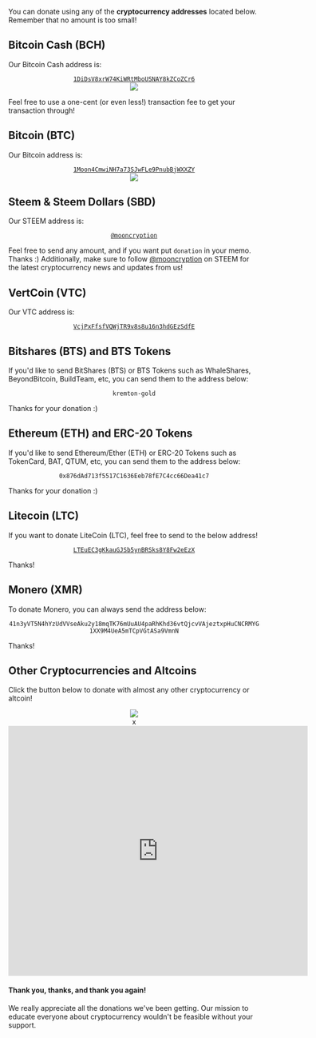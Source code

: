 You can donate using any of the **cryptocurrency addresses** located below. Remember that no amount is too small!

## Bitcoin Cash (BCH)
Our Bitcoin Cash address is:
<center><a href="https://blockdozer.com/insight/address/1DiDsV8xrW74KiWRtMboUSNAY8kZCoZCr6"><code>1DiDsV8xrW74KiWRtMboUSNAY8kZCoZCr6</code></a><br><img src="https://steemitimages.com/DQmQhpqFtH6krRRkdWopAWiqQCLtAb1YrjqNtmRTNVHTwau/image.png" /></center>

Feel free to use a one-cent (or even less!) transaction fee to get your transaction through!

## Bitcoin (BTC) 
Our Bitcoin address is:
<center><a href="https://blockchain.info/payment_request?address=1Moon4CmwiNH7a73SJwFLe9PnubBjWXXZY&message=Donation+:)"><code>1Moon4CmwiNH7a73SJwFLe9PnubBjWXXZY</code></a><br><img src="https://steemitimages.com/DQmYnK2cGqrP1wN6xUj218EcRVWw9S4P8rdrBxjXDVFKtGR/gMibVWgVylONcNZ_H6uCPknpbXCP3XETAYxd7Kh7XeQiFjRiXQ3YeE_3NS0iJ3zcoBf-eoruFtz9htiq9E--8xfrfsRObngadp1dWl7mnJfs0lEOmA%3Dw371.png" /></center>

## Steem & Steem Dollars (SBD)
Our STEEM address is:
<center><a href="https://steemit.com/@mooncryption"><code>@mooncryption</code></a></center>

Feel free to send any amount, and if you want put `donation` in your memo. Thanks :)
Additionally, make sure to follow [@mooncryption](https://steemit.com/@mooncryption) on STEEM for the latest cryptocurrency news and updates from us!

## VertCoin (VTC)
Our VTC address is:
<center><a href="https://bchain.info/VTC/addr/VcjPxFfsfVQWjTR9v8s8u16n3hdGEzSdfE"><code>VcjPxFfsfVQWjTR9v8s8u16n3hdGEzSdfE</code></a></center>

## Bitshares (BTS) and BTS Tokens
If you'd like to send BitShares (BTS) or BTS Tokens such as WhaleShares, BeyondBitcoin, BuildTeam, etc, you can send them to the address below:
<center><code>kremton-gold</code></center>

Thanks for your donation :)

## Ethereum (ETH) and ERC-20 Tokens
If you'd like to send Ethereum/Ether (ETH) or ERC-20 Tokens such as TokenCard, BAT, QTUM, etc, you can send them to the address below:
<center><code>0x876dAd713f5517C1636Eeb78fE7C4cc66Dea41c7</code></center>

Thanks for your donation :)

## Litecoin (LTC) 
If you want to donate LiteCoin (LTC), feel free to send to the below address!
<center><a href="https://live.blockcypher.com/ltc/address/LTEuEC3gKkauGJSb5ynBRSks8Y8Fw2eEzX/"><code>LTEuEC3gKkauGJSb5ynBRSks8Y8Fw2eEzX</code></a></center>

Thanks!

## Monero (XMR)
To donate Monero, you can always send the address below:
<center><code>41n3yVT5N4hYzUdVVseAku2y18mqTK76mUuAU4paRhKhd36vtQjcvVAjeztxpHuCNCRMYG1XX9M4UeA5mTCpVGtASa9VmnN</code></center>

Thanks!

## Other Cryptocurrencies and Altcoins
Click the button below to donate with almost any other cryptocurrency or altcoin! 

<center><link rel="stylesheet" href="https://changelly.com/widget.css"/>
<a id="changellyButton" href="https://changelly.com/widget/v1?auth=email&from=ETH&to=BTC&merchant_id=ac4e6c1e3891&address=1Moon4CmwiNH7a73SJwFLe9PnubBjWXXZY&amount=1&ref_id=ac4e6c1e3891&color=00afff" target="_blank">
<img src="https://changelly.com/pay_button.png" />
</a>
<div id="changellyModal">
<div class="changellyModal-content">
<span class="changellyModal-close">x</span>
<iframe
src="https://changelly.com/widget/v1?auth=email&from=ETH&to=BTC&merchant_id=ac4e6c1e3891&address=1Moon4CmwiNH7a73SJwFLe9PnubBjWXXZY&amount=1&ref_id=ac4e6c1e3891&color=00afff"
width="600"
height="500"
class="changelly"
scrolling="no"
style="overflow-y: hidden; border: none"
>
Can't load widget
</iframe>
</div>
<script type="text/javascript">
var changellyModal = document.getElementById('changellyModal');
var changellyButton = document.getElementById('changellyButton');
var changellyCloseButton = document.getElementsByClassName('changellyModal-close')[0];
changellyCloseButton.onclick = function() {
changellyModal.style.display = 'none';
};

changellyButton.onclick = function widgetClick(e) {
e.preventDefault();
changellyModal.style.display = 'block';
};
</script>
</div></center>
      
#### Thank you, thanks, and thank you again!
We really appreciate all the donations we've been getting. Our mission to educate everyone about cryptocurrency wouldn't be feasible without your support.
